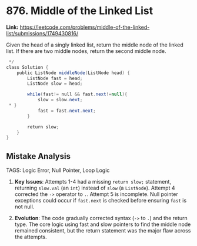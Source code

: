# 876. Middle of the Linked List

**Link:** https://leetcode.com/problems/middle-of-the-linked-list/submissions/1749430816/

Given the head of a singly linked list, return the middle node of the linked list. If there are two middle nodes, return the second middle node.

```java
 */
class Solution {
    public ListNode middleNode(ListNode head) {
        ListNode fast = head;
        ListNode slow = head;

        while(fast!= null && fast.next!=null){
            slow = slow.next;
 * }
            fast = fast.next.next;
        }

        return slow;
    }
}
```

## Mistake Analysis

TAGS: Logic Error, Null Pointer, Loop Logic

1. **Key Issues**: Attempts 1-4 had a missing `return slow;` statement, returning `slow.val` (an `int`) instead of `slow` (a `ListNode`).  Attempt 4 corrected the `->` operator to `.`.  Attempt 5 is incomplete.  Null pointer exceptions could occur if `fast.next` is checked before ensuring `fast` is not null.

2. **Evolution**: The code gradually corrected syntax (`->` to `.`) and the return type. The core logic using fast and slow pointers to find the middle node remained consistent, but the return statement was the major flaw across the attempts.


